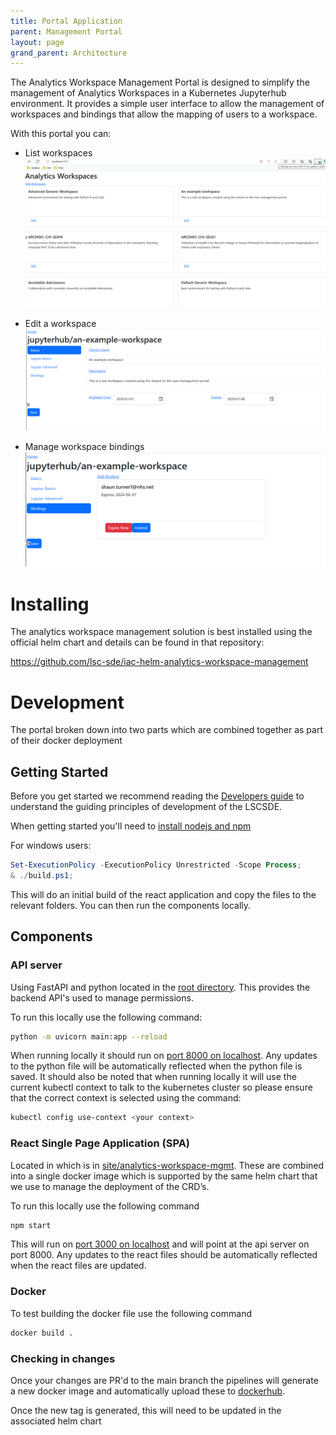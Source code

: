 ```yaml
---
title: Portal Application
parent: Management Portal
layout: page
grand_parent: Architecture
---
```

The Analytics Workspace Management Portal is designed to simplify the management of Analytics Workspaces in a Kubernetes Jupyterhub environment. It provides a simple user interface to allow the management of workspaces and bindings that allow the mapping of users to a workspace.

With this portal you can:

* List workspaces
![Listing Workspaces](listing-workspaces.png)


* Edit a workspace 
![Edit a workspace](edit-workspace.png)

* Manage workspace bindings
![Manage workspace bindings](manage-bindings.png)

# Installing
The analytics workspace management solution is best installed using the official helm chart and details can be found in that repository:

https://github.com/lsc-sde/iac-helm-analytics-workspace-management

# Development
The portal broken down into two parts which are combined together as part of their docker deployment

## Getting Started
Before you get started we recommend reading the [Developers guide](https://lsc-sde.github.io/lsc-sde/Developers.html) to understand the guiding principles of development of the LSCSDE.

When getting started you'll need to [install nodejs and npm](https://docs.npmjs.com/downloading-and-installing-node-js-and-npm)

For windows users:
```powershell
Set-ExecutionPolicy -ExecutionPolicy Unrestricted -Scope Process;
& ./build.ps1;
```

This will do an initial build of the react application and copy the files to the relevant folders. You can then run the components locally.

## Components
### API server 
Using FastAPI and python located in the [root directory](./). This provides the backend API's used to manage permissions.

To run this locally use the following command:
```bash
python -m uvicorn main:app --reload
```

When running locally it should run on [port 8000 on localhost](http://localhost:8000). Any updates to the python file will be automatically reflected when the python file is saved. It should also be noted that when running locally it will use the current kubectl context to talk to the kubernetes cluster so please ensure that the correct context is selected using the command:

```bash
kubectl config use-context <your context>
```

### React Single Page Application (SPA) 
Located in which is in [site/analytics-workspace-mgmt](site/analytics-workspace-mgmt/). These are combined into a single docker image which is supported by the same helm chart that we use to manage the deployment of the CRD’s.

To run this locally use the following command

```bash
npm start
```

This will run on [port 3000 on localhost](http://localhost:3000) and will point at the api server on port 8000. Any updates to the react files should be automatically reflected when the react files are updated.

### Docker
To test building the docker file use the following command

```bash
docker build .
```

### Checking in changes
Once your changes are PR'd to the main branch the pipelines will generate a new docker image and automatically upload these to [dockerhub](https://hub.docker.com/r/lscsde/analytics-workspace-mgmt).

Once the new tag is generated, this will need to be updated in the associated helm chart
